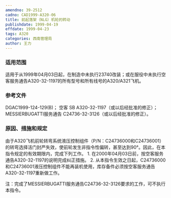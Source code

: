 ```yaml
---
amendno: 39-2512
cadno: CAD1999-A320-06
title: 前起落架（NLG）机轮的转动
publishdate: 1999-04-19
effdate: 1999-04-23
tags: A320
categories: 西南管理局
author: 王力
---
```


### 适用范围 
适用于从1999年04月03日起，在制造中未执行23740改装；或在服役中未执行空客服务通告A320-32-1197的所有型号和所有线号的A320/A321飞机。

<!--more-->
### 参考文件
DGAC1999-124-129(B)； 
  空客 SB A320-32-1197（或以后经批准的修正）； 
MESSIERBUGATTI服务通告 C24736-32-3126（或以后经批准的修正）。

### 原因、措施和规定 
由于A320飞机前轮转弯系统液压控制组件（P/N：C24736000和C24736001）的转弯选择活门封严失效，使前轮发生非指令性偏转，甚至达到90°。因此，在本指令规定的有效期限内，完成下列工作。 
1.
在2000年04月03日前，按空客服务通告A320-32-1197的说明完成纠正措施。 
2.
从本指令生效之日起，C24736000和C24736001液压控制组件不能再装机使用，库存备件必须按空客服务通告A320-32-1197重新做工作。 

  
注：完成了MESSIERBUGATTI服务通告C24736-32-3126要求的工作，可不执行本指令。
